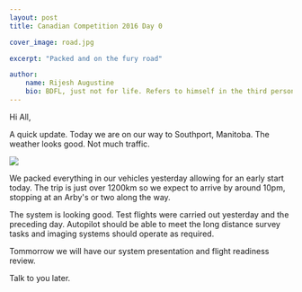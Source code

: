 ```yaml
---
layout: post
title: Canadian Competition 2016 Day 0

cover_image: road.jpg

excerpt: "Packed and on the fury road"

author:
    name: Rijesh Augustine
    bio: BDFL, just not for life. Refers to himself in the third person.
---
```


Hi All,

A quick update. Today we are on our way to Southport, Manitoba. The weather looks good. Not much traffic. 

<div class="full zoomable"><img src="{{ site.baseurl }}/img/loaded_van.jpg"></div>

We packed everything in our vehicles yesterday allowing for an early start today. The trip is just over 1200km so we expect to arrive by around 10pm, stopping at an Arby's or two along the way. 

The system is looking good. Test flights were carried out yesterday and the preceding day. Autopilot should be able to meet the long distance survey tasks and imaging systems should operate as required.

Tommorrow we will have our system presentation and flight readiness review. 

Talk to you later.
